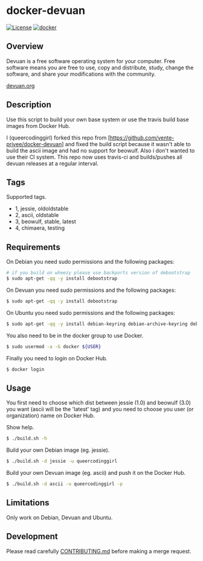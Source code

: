 # docker-devuan
[![License][license-img]][license-href]
[![docker][docker-img]][docker-href]

## Overview

Devuan is  a free software  operating system  for your computer.  Free software
means you are free to use, copy and distribute, study, change the software, and
share your modifications with the community.

[devuan.org](https://www.devuan.org/)

## Description

Use this script to build your own base system or use the travis build base images from Docker Hub.

I (queercodinggirl) forked this repo from [https://github.com/vente-privee/docker-devuan] and fixed the build script because it wasn't able to build the ascii image and had no support for beowulf. Also i don't wanted to use their CI system. This repo now uses travis-ci and builds/pushes all devuan releases at a regular interval.

## Tags

Supported tags.

- 1, jessie, oldoldstable
- 2, ascii, oldstable
- 3, beowulf, stable, latest
- 4, chimaera, testing

## Requirements

On Debian you need sudo permissions and the following packages:

```bash
# if you build on wheezy please use backports version of debootstrap
$ sudo apt-get -qq -y install debootstrap
```

On Devuan you need sudo permissions and the following packages:

```bash
$ sudo apt-get -qq -y install debootstrap
```

On Ubuntu you need sudo permissions and the following packages:

```bash
$ sudo apt-get -qq -y install debian-keyring debian-archive-keyring debootstrap
```

You also need to be in the docker group to use Docker.

```bash
$ sudo usermod -a -G docker ${USER}
```

Finally you need to login on Docker Hub.

```bash
$ docker login
```

## Usage

You first need  to choose which dist  between jessie (1.0) and  beowulf (3.0) you
want (ascii  will be the  'latest' tag)  and you need  to choose you  user (or
organization) name on Docker Hub.

Show help.

```bash
$ ./build.sh -h
```

Build your own Debian image (eg. jessie).

```bash
$ ./build.sh -d jessie -u queercodinggirl
```

Build your own Devuan image (eg. ascii) and push it on the Docker Hub.

```bash
$ ./build.sh -d ascii -u queercodinggirl -p
```

## Limitations

Only work on Debian, Devuan and Ubuntu.

## Development

Please read carefully [CONTRIBUTING.md][contribute-href]  before making a merge
request.


[license-img]: https://img.shields.io/badge/license-Apache-blue.svg
[license-href]: /LICENSE
[docker-img]: https://img.shields.io/docker/pulls/queercodinggirl/devuan.svg
[docker-href]: https://registry.hub.docker.com/u/queercodinggirl/devuan
[contribute-href]: /CONTRIBUTING.md
